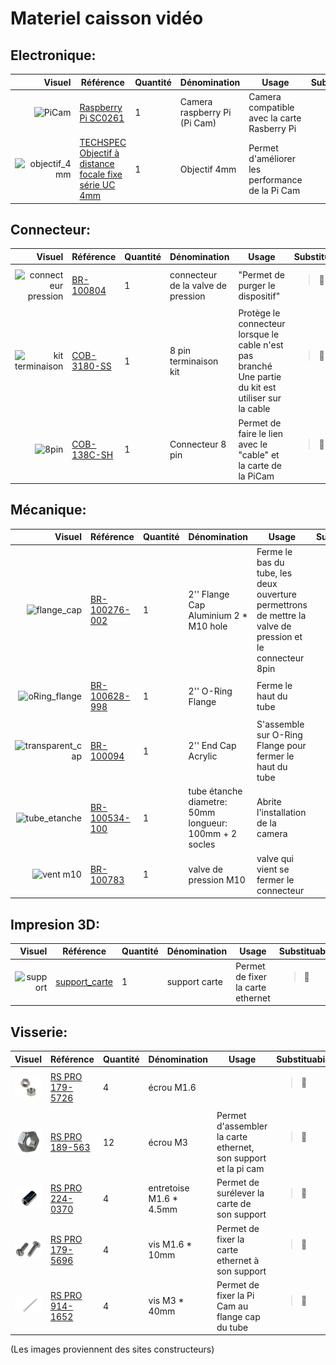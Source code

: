 # Materiel caisson vidéo

## Electronique:
| Visuel | Référence | Quantité | Dénomination | Usage |Substituabilité | Tips/Conseil |
|-------:|-----------|----------|--------------------------|--------------------|---------------------|----------|
|![PiCam](/../µKOSMOS/docs/pictures/equipments/caisson_video/picam.png)        |[Raspberry Pi SC0261](https://fr.rs-online.com/web/p/cameras-pour-raspberry-pi/2012852?gb=s)        |         1| Camera raspberry Pi (Pi Cam)           |Camera compatible avec la carte Rasberry Pi             |<blockquote> :red_circle: </blockquote><br>         |           |
|![objectif_4mm](/../µKOSMOS/docs/pictures/equipments/caisson_video/objectif_4mm.png)        |[TECHSPEC Objectif à distance focale fixe série UC 4mm](https://www.edmundoptics.fr/p/4mm-uc-series-fixed-focal-length-lens/2966/)  |         1| Objectif 4mm     |Permet d'améliorer les performance de la Pi Cam            |<blockquote> :red_circle: </blockquote><br>         |           |


## Connecteur:
| Visuel | Référence | Quantité | Dénomination | Usage |Substituabilité | Tips/Conseil |
|-------:|-----------|----------|--------------------------|--------------------|---------------------|----------|
|![connecteur pression](/../µKOSMOS/docs/pictures/equipments/caisson_video/valve_pression.PNG)        |[BR-100804](https://bluerobotics.com/store/cables-connectors/penetrators/vent-asm-r1/)           |         1| connecteur de la valve de pression         |"Permet de purger le dispositif"                         |<blockquote> :red_circle: </blockquote><br>         |           |
|![kit terminaison](/../µKOSMOS/docs/pictures/equipments/caisson_video/terminaison_kit.PNG)        |[COB-3180-SS](https://bluerov-solutions.com/produkt/cobalt-series-cable-termination-kit-regular/)          |         1|8 pin terminaison kit       |Protège le connecteur lorsque le cable n'est pas branché  Une partie du kit est utiliser sur la cable                         |<blockquote> :red_circle: </blockquote><br>         |           |
|![8pin](/../µKOSMOS/docs/pictures/equipments/caisson_video/8pin_connector.png)        |[COB-138C-SH](https://rov-expert.fr/blue-trail-engineering/498-cobalt-8-pin-connector-on-custom-length-cable-double-ended-shielded.html)        |         1| Connecteur 8 pin           |Permet de faire le lien avec le "cable" et la carte de la PiCam              |<blockquote> :red_circle: </blockquote><br>         |           |


## Mécanique:
| Visuel | Référence | Quantité | Dénomination | Usage |Substituabilité | Tips/Conseil |
|-------:|-----------|----------|--------------------------|--------------------|---------------------|----------|
|![flange_cap](/../µKOSMOS/docs/pictures/equipments/caisson_video/flange_cap.PNG)        |[BR-100276-002](https://bluerobotics.com/store/watertight-enclosures/locking-series/wte-end-cap-vp/)          |         1| 2'' Flange Cap Aluminium 2 * M10   hole       |Ferme le bas du tube, les deux ouverture permettrons de mettre la valve de pression et le connecteur 8pin                    |<blockquote> :red_circle: </blockquote><br>         |           |
|![oRing_flange](/../µKOSMOS/docs/pictures/equipments/caisson_video/oring_flange.PNG)        |[BR-100628-998](https://bluerobotics.com/store/watertight-enclosures/2-series/wte-flange-vp/)          |         1| 2'' O-Ring Flange       |Ferme le haut du tube                         |<blockquote> :red_circle: </blockquote><br>         |           |
|![transparent_cap](/../µKOSMOS/docs/pictures/equipments/caisson_video/transparent_cap.PNG)        |[BR-100094](https://bluerobotics.com/store/watertight-enclosures/2-series/wte-end-cap-vp/)          |         1| 2'' End Cap Acrylic       |S'assemble sur O-Ring Flange pour fermer le haut du tube                         |<blockquote> :red_circle: </blockquote><br>         |           |
|![tube_etanche](/../µKOSMOS/docs/pictures/equipments/caisson_video/tube.png)        |[BR-100534-100](https://bluerobotics.com/store/watertight-enclosures/locking-series/wte-locking-tube-r1-vp/)           |         1| tube étanche     diametre: 50mm  longueur: 100mm  + 2 socles         |Abrite l'installation de la camera             |<blockquote> :red_circle: </blockquote><br>         |           |
|![vent m10](/../µKOSMOS/docs/pictures/equipments/caisson_video/ventm10.PNG)        |[BR-100783](https://bluerobotics.com/store/cables-connectors/penetrators/vent-asm-r1/)          |         1|valve de pression M10       | valve qui vient se fermer le connecteur                 |<blockquote> :red_circle: </blockquote><br>         |           |


## Impresion 3D:
| Visuel | Référence | Quantité | Dénomination | Usage |Substituabilité | Tips/Conseil |
|-------:|-----------|----------|--------------------------|--------------------|---------------------|----------|
|![support](/../µKOSMOS/docs/pictures/3Dpart/caisson_video/support_carte.PNG)        |[support_carte](/../µKOSMOS/hardware/3Dprint_files/caisson_video/Support_carte_caisson.stl)|      1| support carte             |Permet de fixer la carte ethernet                |<blockquote> :red_circle: </blockquote><br>         |           |


## Visserie:
| Visuel | Référence | Quantité | Dénomination | Usage |Substituabilité | Tips/Conseil |
|-------:|-----------|----------|--------------------------|--------------------|---------------------|----------|
|<img src="https://github.com/Hclothilde/Documentation_KOSMOS/blob/25f353caef0b6f643051fd3b70f6bdccc4943b19/docs/pictures/equipments/caisson_video/ecrou_m1.6.PNG" width="150"/>        |[RS PRO 179-5726](https://fr.rs-online.com/web/p/ecrous-hexagonaux/1795726)           |         4|écrou M1.6                 |                                         |<blockquote> :red_circle: </blockquote><br>         |           |
|<img src="https://github.com/Hclothilde/Documentation_KOSMOS/blob/9c675f217808fdb8bdc5af4830e3bf44621d47e7/docs/pictures/equipments/boitier/ecrou_m3.PNG" width="150"/>         |[RS PRO 189-563](https://fr.rs-online.com/web/p/ecrous-hexagonaux/0189563)           |         12|écrou M3                  |Permet d'assembler la carte ethernet, son support et la pi cam  |<blockquote> :red_circle: </blockquote><br>         |           |
|<img src="https://github.com/Hclothilde/Documentation_KOSMOS/blob/25f353caef0b6f643051fd3b70f6bdccc4943b19/docs/pictures/equipments/caisson_video/entretoise_5mm.PNG" width="150"/>        |[RS PRO 224-0370](https://fr.rs-online.com/web/p/entretoises/2240370)           |         4|entretoise M1.6 * 4.5mm                |Permet de surélever la carte de son support         |<blockquote> :red_circle: </blockquote><br>         |           |
|<img src="https://github.com/Hclothilde/Documentation_KOSMOS/blob/25f353caef0b6f643051fd3b70f6bdccc4943b19/docs/pictures/equipments/caisson_video/vis_m1.6_10mm.PNG" width="150"/>        |[RS PRO 179-5696](https://fr.rs-online.com/web/p/vis-a-metaux/1795696)           |         4|vis M1.6 * 10mm                |Permet de fixer la carte ethernet à son support   | <blockquote> :red_circle: </blockquote><br>         |          |
|<img src="https://github.com/Hclothilde/Documentation_KOSMOS/blob/25f353caef0b6f643051fd3b70f6bdccc4943b19/docs/pictures/equipments/caisson_video/vis_m3_40mm.PNG" width="150"/>        |[RS PRO 914-1652](https://fr.rs-online.com/web/p/vis-a-metaux/9141652)           |         4|vis M3 * 40mm                |Permet de fixer la Pi Cam au flange cap du tube     |<blockquote> :red_circle: </blockquote><br>         |           |



(Les images proviennent des sites constructeurs)
